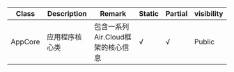 | Class      |Description | Remark | Static | Partial |visibility|
| ----------- | ----------- |----------- |----------- |----------- |----------- |
| AppCore      |应用程序核心类       | 包含一系列Air.Cloud框架的核心信息       | √ | √| Public|